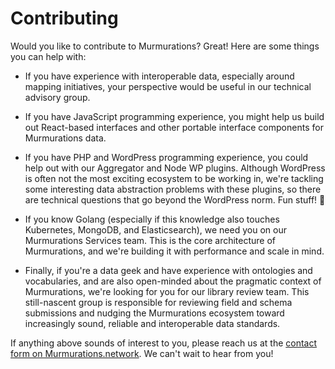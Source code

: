 # Contributing

Would you like to contribute to Murmurations? Great! Here are some things you can help with:

- If you have experience with interoperable data, especially around mapping initiatives, your perspective would be useful in our technical advisory group.

- If you have JavaScript programming experience, you might help us build out React-based interfaces and other portable interface components for Murmurations data.

- If you have PHP and WordPress programming experience, you could help out with our Aggregator and Node WP plugins. Although WordPress is often not the most exciting ecosystem to be working in, we're tackling some interesting data abstraction problems with these plugins, so there are technical questions that go beyond the WordPress norm. Fun stuff! :metal:

- If you know Golang (especially if this knowledge also touches Kubernetes, MongoDB, and Elasticsearch), we need you on our Murmurations Services team. This is the core architecture of Murmurations, and we're building it with performance and scale in mind.

- Finally, if you're a data geek and have experience with ontologies and vocabularies, and are also open-minded about the pragmatic context of Murmurations, we're looking for you for our library review team. This still-nascent group is responsible for reviewing field and schema submissions and nudging the Murmurations ecosystem toward increasingly sound, reliable and interoperable data standards.

If anything above sounds of interest to you, please reach us at the [contact form on Murmurations.network](https://murmurations.network/contact/). We can't wait to hear from you!
